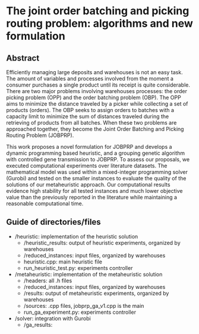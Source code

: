 # The joint order batching and picking routing problem: algorithms and new formulation

## Abstract

Efficiently managing large deposits and warehouses is not an easy task. The amount of variables and processes involved from the moment a consumer purchases a single product until its receipt is quite considerable. There are two major problems involving warehouses processes: the order picking problem (OPP) and the order batching problem (OBP). The OPP aims to minimize the distance traveled by a picker while collecting a set of products (orders). The OBP seeks to assign orders to batches with a capacity limit to minimize the sum of distances traveled during the retrieving of products from all batches. When these two problems are approached together, they become the Joint Order Batching and Picking Routing Problem (JOBPRP). 

This work proposes a novel formulation for JOBPRP and develops a dynamic programming based heuristic, and a grouping genetic algorithm with controlled gene transmission to JOBPRP. To assess our proposals, we executed computational experiments over literature datasets. The mathematical model was used within a mixed-integer programming solver (Gurobi) and tested on the smaller instances to evaluate the quality of the solutions of our metaheuristic approach. Our computational results evidence high stability for all tested instances and much lower objective value than the previously reported in the literature while maintaining a reasonable computational time.

## Guide of directories/files

- /heuristic: implementation of the heuristic solution
  - /heuristic_results: output of heuristic experiments, organized by warehouses
  - /reduced_instances: input files, organized by warehouses
  - heuristic.cpp: main heuristic file
  - run_heuristic_test.py: experiments controller
- /metaheuristic: implementation of the metaheuristic solution
  - /headers: all .h files
  - /reduced_instances: input files, organized by warehouses
  - /results: output of metaheuristic experiments, organized by warehouses
  - /sources: .cpp files, jobprp_ga_v1.cpp is the main
  - run_ga_experiment.py: experiments controller
- /solver: integration with Gurobi
  - /ga_results: 
